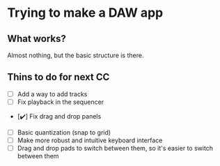 # Trying to make a DAW app

## What works?

Almost nothing, but the basic structure is there.

## Thins to do for next CC

- [ ] Add a way to add tracks
- [ ] Fix playback in the sequencer
- [✔️] Fix drag and drop panels
- [ ] Basic quantization (snap to grid)
- [ ] Make more robust and intuitive keyboard interface
- [ ] Drag and drop pads to switch between them, so it's easier to switch between them

